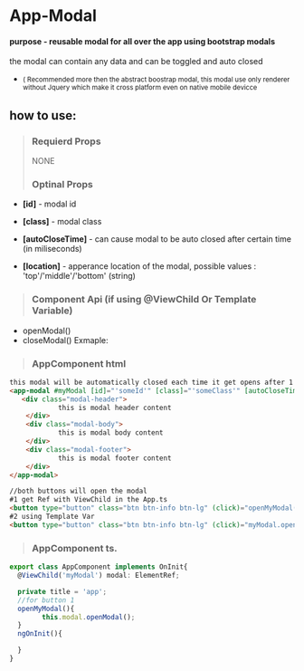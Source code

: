 # App-Modal
#### **purpose** - reusable modal for all over the app using bootstrap modals
the modal can contain any data and can be toggled and auto closed
* <small>( Recommended more then the abstract boostrap modal, this modal use only renderer without Jquery which make it cross platform even on native mobile devicce</small>
## how to use:
> ###  Requierd Props
> NONE
> ###  Optinal Props
-  **[id]** - modal id 

-  **[class]** - modal class
-  **[autoCloseTime]** - can cause modal to be auto closed after certain time 
(in miliseconds)
-  **[location]** - apperance location of the modal, possible values : 'top'/'middle'/'bottom' (string)

> ### Component Api (if using @ViewChild Or Template Variable)
- openModal() 
- closeModal()
Exmaple:
> ### AppComponent html
``` html
this modal will be automatically closed each time it get opens after 1 sec
<app-modal #myModal [id]="'someId'" [class]="'someClass'" [autoCloseTime]="1000">
   <div class="modal-header">
            this is modal header content
    </div>
    <div class="modal-body">
            this is modal body content
    </div>
    <div class="modal-footer">
            this is modal footer content
    </div>
</app-modal>

//both buttons will open the modal
#1 get Ref with ViewChild in the App.ts
<button type="button" class="btn btn-info btn-lg" (click)="openMyModal()">Open Modal</button>
#2 using Template Var
<button type="button" class="btn btn-info btn-lg" (click)="myModal.openModal()">Open Modal</button>

```
>### AppComponent ts.
```ts
export class AppComponent implements OnInit{
  @ViewChild('myModal') modal: ElementRef;

  private title = 'app';
  //for button 1
  openMyModal(){
        this.modal.openModal();
  }
  ngOnInit(){

  }
}
```



